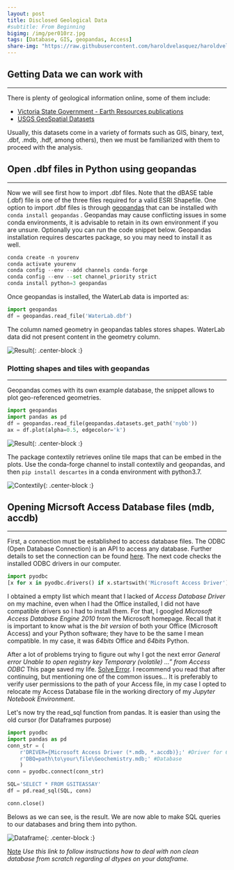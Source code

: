 ```yaml
---
layout: post
title: Disclosed Geological Data
#subtitle: From Beginning
bigimg: /img/per010rz.jpg
tags: [Database, GIS, geopandas, Access]
share-img: "https://raw.githubusercontent.com/haroldvelasquez/haroldvelasquez.github.io/master/img/bigdataspace.jpg"
---
```


## Getting Data we can work with
______

There is plenty of geological information online, some of them include:

- [Victoria State Government - Earth Resources publications](http://earthresources.efirst.com.au/product.asp?pID=1016&cID=12)
- [USGS GeoSpatial Datasets](https://mrdata.usgs.gov/catalog/science.php?thcode=2&term=474)

Usually, this datasets come in a variety of formats such as GIS, binary, text, .dbf, .mdb, .hdf, among others), then we must be familiarized with them to proceed with the analysis.

## Open .dbf files in Python using geopandas
______

Now we will see first how to import .dbf files. Note that the dBASE table (.dbf) file is one of the three files required for a valid ESRI Shapefile. One option to import .dbf files is through [geopandas](https://geopandas.org/) that can be installed with `conda install geopandas` . Geopandas may cause conflicting issues in some conda environments, it is advisable to retain in its own environment if you are unsure. Optionally you can run the code snippet below. Geopandas installation requires descartes package, so you may need to install it as well. 

```python
conda create -n yourenv
conda activate yourenv
conda config --env --add channels conda-forge
conda config --env --set channel_priority strict
conda install python=3 geopandas
```

Once geopandas is installed, the WaterLab data is imported as:

```python
import geopandas
df = geopandas.read_file('WaterLab.dbf')
```

The column named geometry in geopandas tables stores shapes. WaterLab data did not present content in the geometry column.

![Result](https://raw.githubusercontent.com/haroldvelasquez/haroldvelasquez.github.io/master/img/Geopandas_table.PNG){: .center-block :}


### Plotting shapes and tiles with geopandas
___

Geopandas comes with its own example database, the snippet allows to plot geo-referenced geometries.

```python
import geopandas
import pandas as pd
df = geopandas.read_file(geopandas.datasets.get_path('nybb'))
ax = df.plot(alpha=0.5, edgecolor='k')
```
![Result](https://raw.githubusercontent.com/haroldvelasquez/haroldvelasquez.github.io/master/img/gdp_plot.png){: .center-block :}


The package contextily retrieves online tile maps that can be embed in the plots. Use the conda-forge channel to install contextily and geopandas, and then `pip install descartes` in a conda environment with python3.7. 

![Contextily](https://raw.githubusercontent.com/haroldvelasquez/haroldvelasquez.github.io/master/img/Contextily.PNG){: .center-block :}


## Opening Micrsoft Access Database files (mdb, accdb)
___

First, a connection must be established to access database files. The ODBC (Open Database Connection) is an API to access any database. Further details to set the connection can be found [here](https://github.com/mkleehammer/pyodbc/wiki/Connecting-to-Microsoft-Access). The next code checks the installed ODBC drivers in our computer.
```python
import pyodbc
[x for x in pyodbc.drivers() if x.startswith('Microsoft Access Driver')]
```

I obtained a empty list which meant that I lacked of _Access Database Driver_ on my machine, even when I had the Office installed, I did not have compatible drivers so I had to install them. For that, I googled _Microsoft Access Database Engine 2010_ from the Microsoft homepage. Recall that it is important to know what is the _bit version_ of both your Office (Microsoft Access) and your Python software; they have to be the same I mean compatible. In my case, it was _64bits_ Office and _64bits_ Python. 

After a lot of problems trying to figure out why I got the next error _General error Unable to open registry key Temporary (volatile) …” from Access ODBC_ This page saved my life. [Solve Error](https://stackoverflow.com/questions/26244425/general-error-unable-to-open-registry-key-temporary-volatile-from-access). I recommend you read that after continuing, but mentioning one of the common issues... It is preferably to verify user permissions to the path of your Access file, in my case I opted to relocate my Access Database file in the working directory of my _Jupyter Notebook Environment_.

Let's now try the read_sql function from pandas. It is easier than using the old cursor (for Dataframes purpose)

```python
import pyodbc
import pandas as pd
conn_str = (
    r'DRIVER={Microsoft Access Driver (*.mdb, *.accdb)};' #Driver for 64 bits mdb
    r'DBQ=path\to\your\file\Geochemistry.mdb;' #Database
    )
conn = pyodbc.connect(conn_str)

SQL='SELECT * FROM GSITEASSAY'
df = pd.read_sql(SQL, conn)

conn.close()
```

Belows as we can see, is the result. We are now able to make SQL queries to our databases and bring them into python.

![Dataframe](https://raw.githubusercontent.com/haroldvelasquez/haroldvelasquez.github.io/master/img/post002_dataframe.PNG){: .center-block :}


[Note](https://pbpython.com/pandas_dtypes.html) _Use this link to follow instructions how to deal with non clean database from scratch regarding al dtypes on your dataframe._
